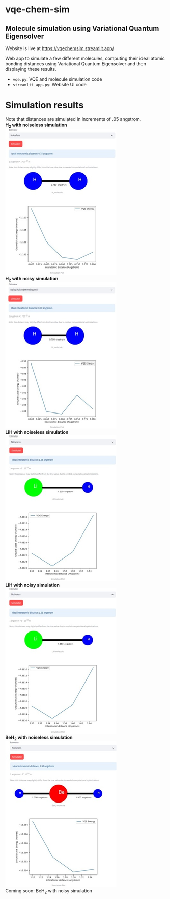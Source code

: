 # vqe-chem-sim
## Molecule simulation using Variational Quantum Eigensolver

Website is live at https://vqechemsim.streamlit.app/

Web app to simulate a few different molecules, computing their ideal atomic bonding distances using Variational Quantum Eigensolver and then displaying these results.

- `vqe.py`: VQE and molecule simulation code
- `streamlit_app.py`: Website UI code

# Simulation results
Note that distances are simulated in increments of .05 angstrom.
<br>
<b>H<sub>2</sub> with noiseless simulation</b>
![](<sample_images/H2_noiseless.jpg>)
<br>
<b>H<sub>2</sub> with noisy simulation</b>
![](<sample_images/H2_noisy.jpg>)
<br>
<b>LiH with noiseless simulation</b>
![](<sample_images/LiH_noiseless.jpg>)
<br>
<b>LiH with noisy simulation</b>
![](<sample_images/LiH_noiseless.jpg>)
<br>
<b>BeH<sub>2</sub> with noiseless simulation</b>
![](<sample_images/BeH2_noiseless.jpg>)
<br>
Coming soon: BeH<sub>2</sub> with noisy simulation</b>